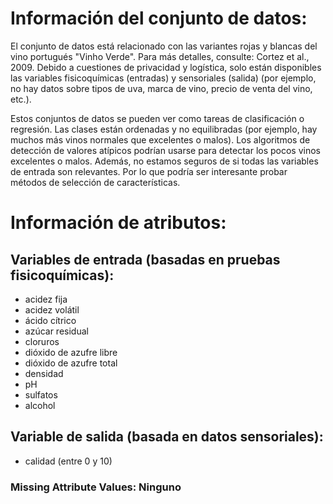 # Información del conjunto de datos:
El conjunto de datos está relacionado con las variantes rojas y blancas del vino portugués "Vinho Verde". Para más detalles, consulte: Cortez et al., 2009. Debido a cuestiones de privacidad y logística, solo están disponibles las variables fisicoquímicas (entradas) y sensoriales (salida) (por ejemplo, no hay datos sobre tipos de uva, marca de vino, precio de venta del vino, etc.).

Estos conjuntos de datos se pueden ver como tareas de clasificación o regresión. Las clases están ordenadas y no equilibradas (por ejemplo, hay muchos más vinos normales que excelentes o malos). Los algoritmos de detección de valores atípicos podrían usarse para detectar los pocos vinos excelentes o malos. Además, no estamos seguros de si todas las variables de entrada son relevantes. Por lo que podría ser interesante probar métodos de selección de características.

# Información de atributos:

## Variables de entrada (basadas en pruebas fisicoquímicas):
* acidez fija
* acidez volátil
* ácido cítrico
* azúcar residual
* cloruros
* dióxido de azufre libre
* dióxido de azufre total
* densidad
* pH
* sulfatos
* alcohol

## Variable de salida (basada en datos sensoriales):
* calidad (entre 0 y 10)

### Missing Attribute Values: Ninguno

